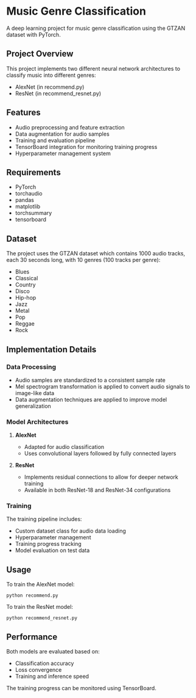 # Music Genre Classification

A deep learning project for music genre classification using the GTZAN dataset with PyTorch.

## Project Overview

This project implements two different neural network architectures to classify music into different genres:
- AlexNet (in recommend.py)
- ResNet (in recommend_resnet.py)

## Features

- Audio preprocessing and feature extraction
- Data augmentation for audio samples
- Training and evaluation pipeline
- TensorBoard integration for monitoring training progress
- Hyperparameter management system

## Requirements

- PyTorch
- torchaudio
- pandas
- matplotlib
- torchsummary
- tensorboard

## Dataset

The project uses the GTZAN dataset which contains 1000 audio tracks, each 30 seconds long, with 10 genres (100 tracks per genre):
- Blues
- Classical
- Country
- Disco
- Hip-hop
- Jazz
- Metal
- Pop
- Reggae
- Rock

## Implementation Details

### Data Processing

- Audio samples are standardized to a consistent sample rate
- Mel spectrogram transformation is applied to convert audio signals to image-like data
- Data augmentation techniques are applied to improve model generalization

### Model Architectures

1. **AlexNet**
   - Adapted for audio classification
   - Uses convolutional layers followed by fully connected layers

2. **ResNet**
   - Implements residual connections to allow for deeper network training
   - Available in both ResNet-18 and ResNet-34 configurations

### Training

The training pipeline includes:
- Custom dataset class for audio data loading
- Hyperparameter management
- Training progress tracking
- Model evaluation on test data

## Usage

To train the AlexNet model:
```
python recommend.py
```

To train the ResNet model:
```
python recommend_resnet.py
```

## Performance

Both models are evaluated based on:
- Classification accuracy
- Loss convergence
- Training and inference speed

The training progress can be monitored using TensorBoard.
